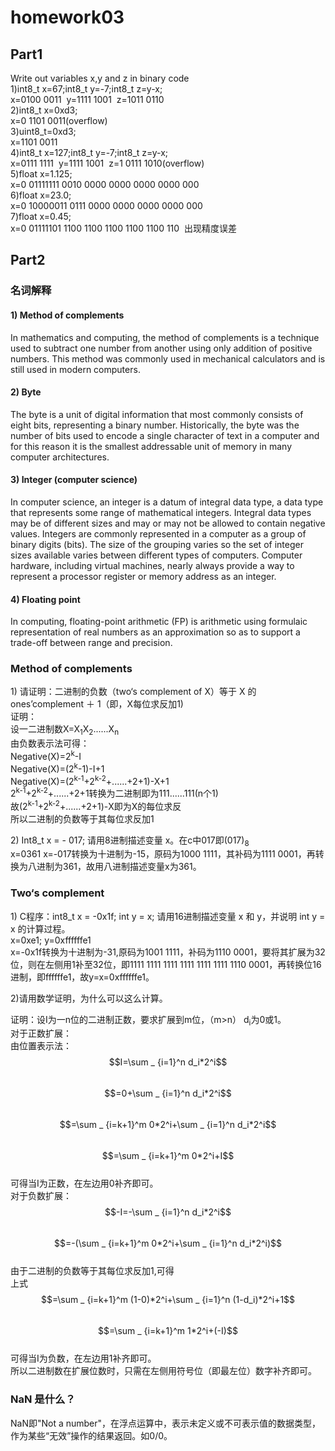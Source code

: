 # homework03

## Part1

Write out variables x,y and z in binary code<br/>
1)int8_t&nbsp;x=67;int8_t&nbsp;y=-7;int8_t&nbsp;z=y-x;<br/>
x=0100 0011&nbsp;&nbsp;y=1111 1001&nbsp;&nbsp;z=1011 0110<br/>
2)int8_t&nbsp;x=0xd3;<br/>
x=0 1101 0011(overflow)<br/>
3)uint8_t=0xd3;<br/>
x=1101 0011<br/>
4)int8_t&nbsp;x=127;int8_t&nbsp;y=-7;int8_t&nbsp;z=y-x;<br/>
x=0111 1111&nbsp;&nbsp;y=1111 1001&nbsp;&nbsp;z=1 0111 1010(overflow)<br/>
5)float&nbsp;x=1.125;<br/>
x=0 01111111 0010 0000 0000 0000 0000 000<br/>
6)float&nbsp;x=23.0;<br/>
x=0 10000011 0111 0000 0000 0000 0000 000<br/>
7)float&nbsp;x=0.45;<br/>
x=0 01111101 1100 1100 1100 1100 1100 110&nbsp;&nbsp;出现精度误差


## Part2

### 名词解释

#### 1)	Method of complements<br/>
In mathematics and computing, the method of complements is a technique used to subtract one number from another using only addition of positive numbers. This method was commonly used in mechanical calculators and is still used in modern computers.

#### 2)	Byte<br/>
The byte is a unit of digital information that most commonly consists of eight bits, representing a binary number. Historically, the byte was the number of bits used to encode a single character of text in a computer and for this reason it is the smallest addressable unit of memory in many computer architectures.

#### 3)	Integer (computer science)<br/>
In computer science, an integer is a datum of integral data type, a data type that represents some range of mathematical integers. Integral data types may be of different sizes and may or may not be allowed to contain negative values. Integers are commonly represented in a computer as a group of binary digits (bits). The size of the grouping varies so the set of integer sizes available varies between different types of computers. Computer hardware, including virtual machines, nearly always provide a way to represent a processor register or memory address as an integer.

#### 4)	Floating point<br/>
In computing, floating-point arithmetic (FP) is arithmetic using formulaic representation of real numbers as an approximation so as to support a trade-off between range and precision.

### Method of complements

1)&nbsp;请证明：二进制的负数（two‘s complement of X）等于 X 的 ones’complement ＋ 1（即，X每位求反加1)<br/>
证明：<br/>
设一二进制数X=X<sub>1</sub>X<sub>2</sub>......X<sub>n</sub><br/>
由负数表示法可得：<br/>
Negative(X)=2<sup>k</sup>-I<br/>
Negative(X)=(2<sup>k</sup>-1)-I+1<br/>
Negative(X)=(2<sup>k-1</sup>+2<sup>k-2</sup>+......+2+1)-X+1<br/>
2<sup>k-1</sup>+2<sup>k-2</sup>+......+2+1转换为二进制即为111......111(n个1)<br/>
故(2<sup>k-1</sup>+2<sup>k-2</sup>+......+2+1)-X即为X的每位求反<br/>
所以二进制的负数等于其每位求反加1

2)&nbsp;Int8_t x = - 017; 请用8进制描述变量 x。在c中017即(017)<sub>8</sub><br/>
x=0361
x=-017转换为十进制为-15，原码为1000 1111，其补码为1111 0001，再转换为八进制为361，故用八进制描述变量x为361。

### Two‘s complement

1)&nbsp;C程序：int8_t x = -0x1f; int y = x; 请用16进制描述变量 x 和 y，并说明 int
y = x 的计算过程。<br/>
x=0xe1;   y=0xffffffe1<br/>
x=-0x1f转换为十进制为-31,原码为1001 1111，补码为1110 0001，要将其扩展为32位，则在左侧用1补至32位，即1111 1111 1111 1111 1111 1111 1110 0001，再转换位16进制，即ffffffe1，故y=x=0xffffffe1。

2)请用数学证明，为什么可以这么计算。<br/>

证明：设I为一n位的二进制正数，要求扩展到m位，（m>n） d<sub>i</sub>为0或1。<br/>
对于正数扩展：<br/>
由位置表示法：<br/>
$$I=\sum _ {i=1}^n d_i*2^i$$<br/>
$$=0+\sum _ {i=1}^n d_i*2^i$$<br/>
$$=\sum _ {i=k+1}^m 0*2^i+\sum _ {i=1}^n d_i*2^i$$<br/>
$$=\sum _ {i=k+1}^m 0*2^i+I$$<br/>
可得当I为正数，在左边用0补齐即可。<br/>
对于负数扩展：<br/>
$$-I=-\sum _ {i=1}^n d_i*2^i$$<br/>
$$=-(\sum _ {i=k+1}^m 0*2^i+\sum _ {i=1}^n d_i*2^i)$$<br/>
由于二进制的负数等于其每位求反加1,可得<br/>
上式$$=\sum _ {i=k+1}^m (1-0)*2^i+\sum _ {i=1}^n (1-d_i)*2^i+1$$<br/>
$$=\sum _ {i=k+1}^m 1*2^i+(-I)$$<br/>
可得当I为负数，在左边用1补齐即可。<br/>
所以二进制数在扩展位数时，只需在左侧用符号位（即最左位）数字补齐即可。

### NaN 是什么？

NaN即"Not a number"，在浮点运算中，表示未定义或不可表示值的数据类型，作为某些“无效”操作的结果返回。如0/0。